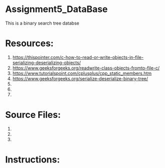 # Assignment5_DataBase
This is a binary search tree databse



# Resources:
1. https://thispointer.com/c-how-to-read-or-write-objects-in-file-serializing-deserializing-objects/
2. https://www.geeksforgeeks.org/readwrite-class-objects-fromto-file-c/
3. https://www.tutorialspoint.com/cplusplus/cpp_static_members.htm
4. https://www.geeksforgeeks.org/serialize-deserialize-binary-tree/
5. 
6. 
7. 

# Source Files:
1. 
2. 
3. 

# Instructions:
